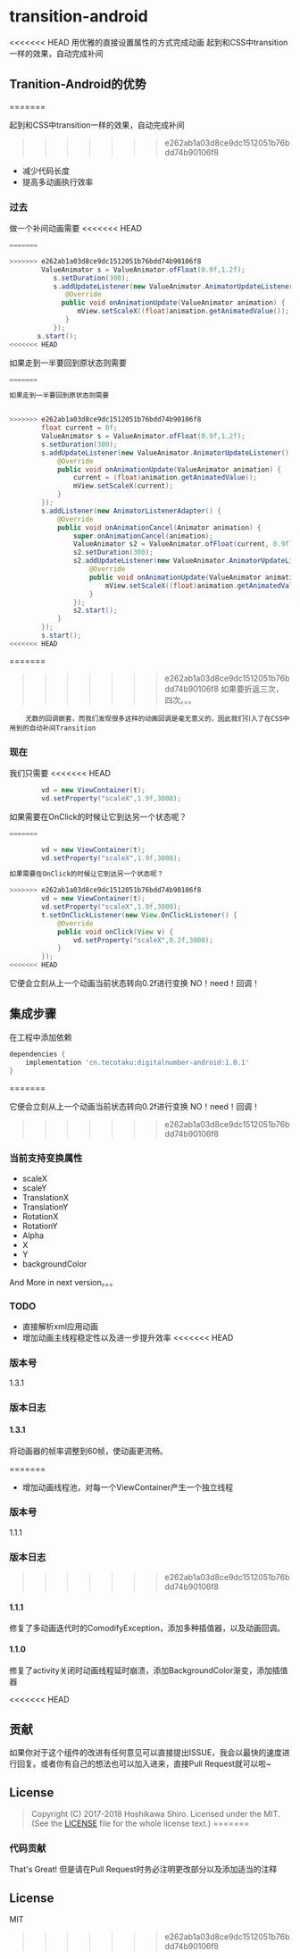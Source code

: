 ﻿# transition-android
<<<<<<< HEAD
用优雅的直接设置属性的方式完成动画
  起到和CSS中transition一样的效果，自动完成补间

## Tranition-Android的优势
=======

起到和CSS中transition一样的效果，自动完成补间

>>>>>>> e262ab1a03d8ce9dc1512051b76bdd74b90106f8
  - 减少代码长度
  - 提高多动画执行效率

### 过去
做一个补间动画需要
<<<<<<< HEAD
```java
=======

>>>>>>> e262ab1a03d8ce9dc1512051b76bdd74b90106f8
        ValueAnimator s = ValueAnimator.ofFloat(0.9f,1.2f);
           s.setDuration(300);
           s.addUpdateListener(new ValueAnimator.AnimatorUpdateListener() {
              @Override
             public void onAnimationUpdate(ValueAnimator animation) {
                 mView.setScaleX((float)animation.getAnimatedValue());        
              }
           });
       s.start();
<<<<<<< HEAD
```
如果走到一半要回到原状态则需要

```java
=======

如果走到一半要回到原状态则需要


>>>>>>> e262ab1a03d8ce9dc1512051b76bdd74b90106f8
        float current = 0f;
        ValueAnimator s = ValueAnimator.ofFloat(0.9f,1.2f);
        s.setDuration(300);
        s.addUpdateListener(new ValueAnimator.AnimatorUpdateListener() {
            @Override
            public void onAnimationUpdate(ValueAnimator animation) {
                current = (float)animation.getAnimatedValue();
                mView.setScaleX(current);
            }
        });
        s.addListener(new AnimatorListenerAdapter() {
            @Override
            public void onAnimationCancel(Animator animation) {
                super.onAnimationCancel(animation);
                ValueAnimator s2 = ValueAnimator.ofFloat(current, 0.9f);
                s2.setDuration(300);
                s2.addUpdateListener(new ValueAnimator.AnimatorUpdateListener() {
                    @Override
                    public void onAnimationUpdate(ValueAnimator animation) {
                        mView.setScaleX((float)animation.getAnimatedValue());
                    }
                });
                s2.start();
            }
        });
        s.start();
<<<<<<< HEAD
```
=======
        
>>>>>>> e262ab1a03d8ce9dc1512051b76bdd74b90106f8
如果要折返三次，四次。。。

        无数的回调嵌套，而我们发现很多这样的动画回调是毫无意义的，因此我们引入了在CSS中用到的自动补间Transition
    
    
### 现在
我们只需要
<<<<<<< HEAD
```java
        vd = new ViewContainer(t);
        vd.setProperty("scaleX",1.9f,3000);
```
如果需要在OnClick的时候让它到达另一个状态呢？
```java
=======

        vd = new ViewContainer(t);
        vd.setProperty("scaleX",1.9f,3000);

如果需要在OnClick的时候让它到达另一个状态呢？

>>>>>>> e262ab1a03d8ce9dc1512051b76bdd74b90106f8
        vd = new ViewContainer(t);
        vd.setProperty("scaleX",1.9f,3000);
        t.setOnClickListener(new View.OnClickListener() {
            @Override
            public void onClick(View v) {
                vd.setProperty("scaleX",0.2f,3000);
            }
        });
<<<<<<< HEAD
```
它便会立刻从上一个动画当前状态转向0.2f进行变换 NO！need！回调！

## 集成步骤

在工程中添加依赖

```groovy
dependencies {
    implementation 'cn.tecotaku:digitalnumber-android:1.0.1'
}
```
=======

它便会立刻从上一个动画当前状态转向0.2f进行变换 NO！need！回调！
>>>>>>> e262ab1a03d8ce9dc1512051b76bdd74b90106f8

### 当前支持变换属性
- scaleX
- scaleY
- TranslationX
- TranslationY
- RotationX
- RotationY
- Alpha
- X
- Y
- backgroundColor
    
And More in next version。。。

### TODO
- 直接解析xml应用动画
- 增加动画主线程稳定性以及进一步提升效率
<<<<<<< HEAD

### 版本号
1.3.1

### 版本日志

#### 1.3.1
将动画器的帧率调整到60帧，使动画更流畅。

=======
- 增加动画线程池，对每一个ViewContainer产生一个独立线程

### 版本号
1.1.1

### 版本日志

>>>>>>> e262ab1a03d8ce9dc1512051b76bdd74b90106f8
#### 1.1.1
修复了多动画迭代时的ComodifyException，添加多种插值器，以及动画回调。

#### 1.1.0
修复了activity关闭时动画线程延时崩溃，添加BackgroundColor渐变，添加插值器

<<<<<<< HEAD
## 贡献
如果你对于这个组件的改进有任何意见可以直接提出ISSUE，我会以最快的速度进行回复。或者你有自己的想法也可以加入进来，直接Pull Request就可以啦~

## License
> Copyright (C) 2017-2018 Hoshikawa Shiro.
> Licensed under the MIT.
> (See the [LICENSE](https://github.com/SinoReimu/transition-android/blob/master/LICENSE) file for the whole license text.)
=======
### 代码贡献
That's Great!
但是请在Pull Request时务必注明更改部分以及添加适当的注释


License
----

MIT
>>>>>>> e262ab1a03d8ce9dc1512051b76bdd74b90106f8

